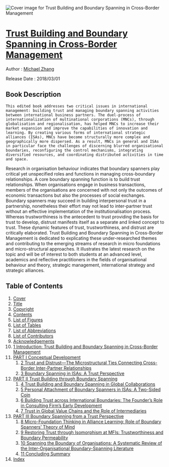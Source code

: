 ![Cover image for Trust Building and Boundary Spanning in Cross-Border Management](https://imgdetail.ebookreading.net/cover/cover/20201212/EB9781351858816.jpg)

[Trust Building and Boundary Spanning in Cross-Border Management](https://ebookreading.net/view/book/Trust+Building+and+Boundary+Spanning+in+Cross-Border+Management-EB9781351858816_1.html "Trust Building and Boundary Spanning in Cross-Border Management")
====================================================================================================================

Author : [Michael Zhang](https://ebookreading.net/search/author/Michael+Zhang)

Release Date : 2018/03/01

Book Description
-----------------


    
    This edited book addresses two critical issues in international management: building trust and managing boundary spanning activities between international business partners. The duel-process of internationalization of multinational corporations (MNCs), through globalisation and regionalisation, has helped MNCs to increase their market expansion and improve the capabilities of innovation and learning. By creating various forms of international strategic alliances (ISAs), MNCs have become structurally more complex and geographically more dispersed. As a result, MNCs in general and ISAs in particular face the challenges of discerning blurred organisational boundaries, reconfiguring the control mechanisms, integrating diversified resources, and coordinating distributed activities in time and space.
Research in organisation behaviour indicates that boundary spanners play critical yet unspecified roles and functions in managing cross-boundary relationships. A core boundary spanning function is to build trust relationships. When organisations engage in business transactions, members of the organisations are concerned with not only the outcomes of economic transactions but also the processes of social exchanges. Boundary spanners may succeed in building interpersonal trust in a partnership, nonetheless their effort may not lead to inter-partner trust without an effective implementation of the institutionalisation process. Whereas trustworthiness is the antecedent to trust providing the basis for trust to develop, distrust manifests itself as a separate and linked concept to trust. These dynamic features of trust, trustworthiness, and distrust are critically elaborated.
Trust Building and Boundary Spanning in Cross-Border Management is dedicated to explicating these under-researched themes and contributing to the emerging streams of research in micro foundations and micro-structural approaches. It illustrates the latest research on the topic and will be of interest to both students at an advanced level, academics and reflective practitioners in the fields of organisational behaviour and theory, strategic management, international strategy and strategic alliances.

  

Table of Contents
-----------------

1. [Cover](https://ebookreading.net/view/book/Trust+Building+and+Boundary+Spanning+in+Cross-Border+Management-EB9781351858816_1.html)
1. [Title](https://ebookreading.net/view/book/Trust+Building+and+Boundary+Spanning+in+Cross-Border+Management-EB9781351858816_4.html)
1. [Copyright](https://ebookreading.net/view/book/Trust+Building+and+Boundary+Spanning+in+Cross-Border+Management-EB9781351858816_5.html)
1. [Contents](https://ebookreading.net/view/book/Trust+Building+and+Boundary+Spanning+in+Cross-Border+Management-EB9781351858816_6.html)
1. [List of Figures](https://ebookreading.net/view/book/Trust+Building+and+Boundary+Spanning+in+Cross-Border+Management-EB9781351858816_7.html)
1. [List of Tables](https://ebookreading.net/view/book/Trust+Building+and+Boundary+Spanning+in+Cross-Border+Management-EB9781351858816_8.html)
1. [List of Abbreviations](https://ebookreading.net/view/book/Trust+Building+and+Boundary+Spanning+in+Cross-Border+Management-EB9781351858816_9.html)
1. [List of Contributors](https://ebookreading.net/view/book/Trust+Building+and+Boundary+Spanning+in+Cross-Border+Management-EB9781351858816_10.html)
1. [Acknowledgements](https://ebookreading.net/view/book/Trust+Building+and+Boundary+Spanning+in+Cross-Border+Management-EB9781351858816_11.html)
1. [1 Introduction: Trust Building and Boundary Spanning in Cross-Border Management](https://ebookreading.net/view/book/Trust+Building+and+Boundary+Spanning+in+Cross-Border+Management-EB9781351858816_12.html)
1. [PART I Conceptual Development](https://ebookreading.net/view/book/Trust+Building+and+Boundary+Spanning+in+Cross-Border+Management-EB9781351858816_13.html)
    1. [2 Trust and Distrust—The Microstructural Ties Connecting Cross-Border Inter-Partner Relationships](https://ebookreading.net/view/book/Trust+Building+and+Boundary+Spanning+in+Cross-Border+Management-EB9781351858816_14.html)
    1. [3 Boundary Spanning in ISAs: A Trust Perspective](https://ebookreading.net/view/book/Trust+Building+and+Boundary+Spanning+in+Cross-Border+Management-EB9781351858816_15.html)
1. [PART II Trust Building through Boundary Spanning](https://ebookreading.net/view/book/Trust+Building+and+Boundary+Spanning+in+Cross-Border+Management-EB9781351858816_16.html)
    1. [4 Trust Building and Boundary Spanning in Global Collaborations](https://ebookreading.net/view/book/Trust+Building+and+Boundary+Spanning+in+Cross-Border+Management-EB9781351858816_17.html)
    1. [5 Personal Attachment of Boundary Spanners in ISAs: A Two-Sided Coin](https://ebookreading.net/view/book/Trust+Building+and+Boundary+Spanning+in+Cross-Border+Management-EB9781351858816_18.html)
    1. [6 Building Trust across International Boundaries: The Founder’s Role in Consulting Firm’s Early Development](https://ebookreading.net/view/book/Trust+Building+and+Boundary+Spanning+in+Cross-Border+Management-EB9781351858816_19.html)
    1. [7 Trust in Global Value Chains and the Role of Intermediaries](https://ebookreading.net/view/book/Trust+Building+and+Boundary+Spanning+in+Cross-Border+Management-EB9781351858816_20.html)
1. [PART III Boundary Spanning from a Trust Perspective](https://ebookreading.net/view/book/Trust+Building+and+Boundary+Spanning+in+Cross-Border+Management-EB9781351858816_21.html)
    1. [8 Micro-Foundation Thinking in Alliance Learning: Role of Boundary Spanners’ Theory of Mind](https://ebookreading.net/view/book/Trust+Building+and+Boundary+Spanning+in+Cross-Border+Management-EB9781351858816_22.html)
    1. [9 Restoring Trust through Isomorphism at MFIs: Trustworthiness and Boundary Permeability](https://ebookreading.net/view/book/Trust+Building+and+Boundary+Spanning+in+Cross-Border+Management-EB9781351858816_23.html)
    1. [10 Spanning the Boundary of Organisations: A Systematic Review of the Inter-Organisational Boundary-Spanning Literature](https://ebookreading.net/view/book/Trust+Building+and+Boundary+Spanning+in+Cross-Border+Management-EB9781351858816_24.html)
    1. [11 Concluding Summary](https://ebookreading.net/view/book/Trust+Building+and+Boundary+Spanning+in+Cross-Border+Management-EB9781351858816_25.html)
1. [Index](https://ebookreading.net/view/book/Trust+Building+and+Boundary+Spanning+in+Cross-Border+Management-EB9781351858816_26.html)
